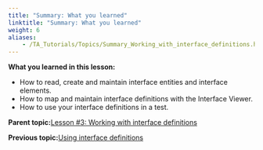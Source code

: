 ```yaml
--- 
title: "Summary: What you learned"
linktitle: "Summary: What you learned"
weight: 6
aliases: 
    - /TA_Tutorials/Topics/Summary_Working_with_interface_definitions.html
---
```


**What you learned in this lesson:**

-   How to read, create and maintain interface entities and interface elements.
-   How to map and maintain interface definitions with the Interface Viewer.
-   How to use your interface definitions in a test.

**Parent topic:**[Lesson \#3: Working with interface definitions](/TA_Tutorials/Topics/Tutorial_Working_with_interface_definitions.html)

**Previous topic:**[Using interface definitions](/TA_Tutorials/Topics/Using_interface_definitions.html)

